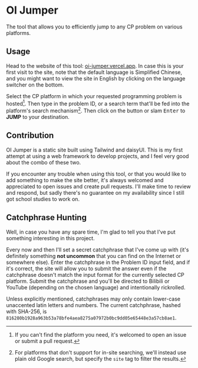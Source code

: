 # OI Jumper

The tool that allows you to efficiently jump to any CP problem on various platforms.

## Usage

Head to the website of this tool: [oi-jumper.vercel.app](https://oi-jumper.vercel.app). In case this is your first visit to the site, note that the default language is Simplified Chinese, and you might want to view the site in English by clicking on the language switcher on the bottom.

Select the CP platform in which your requested programming problem is hosted[^1]. Then type in the problem ID, or a search term that'll be fed into the platform's search mechanism[^2]. Then click on the button or slam <kbd>Enter</kbd> to **JUMP** to your destination.

[^1]: If you can't find the platform you need, it's welcomed to open an issue or submit a pull request.

[^2]: For platforms that don't support for in-site searching, we'll instead use plain old Google search, but specify the `site` tag to filter the results.

## Contribution

OI Jumper is a static site built using Tailwind and daisyUI. This is my first attempt at using a web framework to develop projects, and I feel very good about the combo of these two.

If you encounter any trouble when using this tool, or that you would like to add something to make the site better, it's always welcomed and appreciated to open issues and create pull requests. I'll make time to review and respond, but sadly there's no guarantee on my availability since I still got school studies to work on.

## Catchphrase Hunting

Well, in case you have any spare time, I'm glad to tell you that I've put something interesting in this project.

Every now and then I'll set a secret catchphrase that I've come up with (it's definitely something **not uncommon** that you can find on the Internet or somewhere else). Enter the catchphrase in the Problem ID input field, and if it's correct, the site will allow you to submit the answer even if the catchphrase doesn't match the input format for the currently selected CP platform. Submit the catchphrase and you'll be directed to Bilibili or YouTube (depending on the chosen language) and intentionally rickrolled.

Unless explicitly mentioned, catchphrases may only contain lower-case unaccented latin letters and numbers. The current catchphrase, hashed with SHA-256, is `816280b1928a963b53a78bfe4aea8275a07972b0bc9dd05e65448e3a57cb8ae1`.
